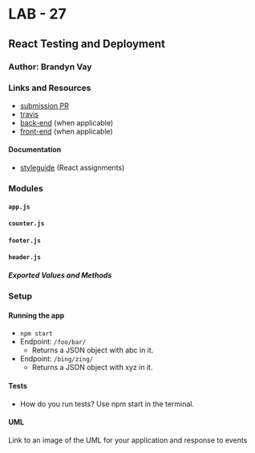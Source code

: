 # LAB - 27

## React Testing and Deployment

### Author: Brandyn Vay

### Links and Resources

* [submission PR](http://xyz.com)
* [travis](http://xyz.com)
* [back-end](http://xyz.com) (when applicable)
* [front-end](http://xyz.com) (when applicable)

#### Documentation

* [styleguide](http://xyz.com) (React assignments)

### Modules

#### `app.js`
#### `counter.js`
#### `footer.js`
#### `header.js`

##### Exported Values and Methods

### Setup

#### Running the app
* `npm start`
* Endpoint: `/foo/bar/`
  * Returns a JSON object with abc in it.
* Endpoint: `/bing/zing/`
  * Returns a JSON object with xyz in it.
  
#### Tests

* How do you run tests? Use npm start in the terminal.

#### UML

Link to an image of the UML for your application and response to events
